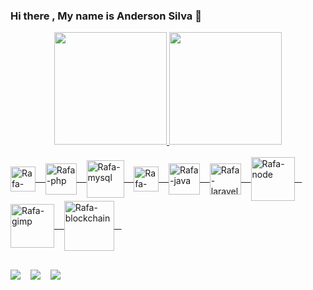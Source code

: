 ### Hi there , My name is Anderson Silva 👋

<!--
**SolyunDevs/SolyunDevs** is a ✨ _special_ ✨ repository because its `README.md` (this file) appears on your GitHub profile.

Here are some ideas to get you started:

- 🔭 I’m currently working on ...
- 🌱 I’m currently learning ...
- 👯 I’m looking to collaborate on ...
- 🤔 I’m looking for help with ...
- 💬 Ask me about ...
- 📫 How to reach me: ...
- 😄 Pronouns: ...
- ⚡ Fun fact: ...
-->
<div align="center">
  <a href="https://github.com/solyundevs">
  <img height="180em" src="https://github-readme-stats.vercel.app/api?username=solyundevs&show_icons=true&theme=dark&include_all_commits=true&count_private=true"/>
  <img height="180em" src="https://github-readme-stats.vercel.app/api/top-langs/?username=solyundevs&layout=compact&langs_count=7&theme=dark"/>
  
</div>
<div style="display: inline_block"><br>
  <img align="center" alt="Rafa-html" height="40" width="40" src="https://cdn.jsdelivr.net/gh/devicons/devicon/icons/html5/html5-original-wordmark.svg">
  &#160;&#160;
  <img align="center" alt="Rafa-php" height="50" width="50" src="https://cdn.jsdelivr.net/gh/devicons/devicon/icons/php/php-original.svg" >
  &#160;&#160;
  <img align="center" alt="Rafa-mysql" height="60" width="60" src="https://cdn.jsdelivr.net/gh/devicons/devicon/icons/mysql/mysql-original-wordmark.svg">
  &#160;&#160;
  <img align="center" alt="Rafa-Javascript" height="40" width="40"  src="https://cdn.jsdelivr.net/gh/devicons/devicon/icons/javascript/javascript-original.svg">
  &#160;&#160;
  <img align="center" alt="Rafa-java" height="50" width="50" src="https://cdn.jsdelivr.net/gh/devicons/devicon/icons/java/java-original-wordmark.svg">
  &#160;&#160;
  <img align="center" alt="Rafa-laravel" height="50" width="50" src="https://cdn.jsdelivr.net/gh/devicons/devicon/icons/laravel/laravel-plain-wordmark.svg">
  &#160;&#160;
  <img align="center" alt="Rafa-node" height="70" width="70" src="https://cdn.jsdelivr.net/gh/devicons/devicon/icons/nodejs/nodejs-original-wordmark.svg">
  &#160;&#160;
  <img align="center" alt="Rafa-gimp" height="70" width="70" src="https://cdn.jsdelivr.net/gh/devicons/devicon/icons/gimp/gimp-original.svg">
  &#160;&#160;
  <img align="center" alt="Rafa-blockchain" height="80" width="80" src="https://img.freepik.com/vetores-gratis/icone-de-tecnologia-blockchain-emblema-de-vetor-de-servico-de-pagamento-de-criptomoeda-cubos-azuis-com-chave-trilhas-da-placa-mae-do-computador-tecnologia-de-dinheiro-digital-banco-de-dados-de-transacoes-eletronicas-futuras_8071-4782.jpg?size=338&ext=jpg">
  &#160;&#160;
  
</div>
  
  ##
 
<div> 
  <a href = "mailto:webhox3@gmail.com"> <img src="https://img.shields.io/badge/-Gmail-%23333?style=for-the-badge&logo=gmail&logoColor=white" target="_blank"></a>
  &#160;&#160;
  <a href="https://www.linkedin.com/in/andersonsilva-net" target="_blank"><img src="https://img.shields.io/badge/-LinkedIn-%230077B5?style=for-the-badge&logo=linkedin&logoColor=white" target="_blank"></a> 
  &#160;&#160;
  <a href="https://andersonsilva.net.br" target="_blank"> <img src="https://img.shields.io/website-up-down-green-red/http/monip.org.svg"></a>
 
  
 
</div>
